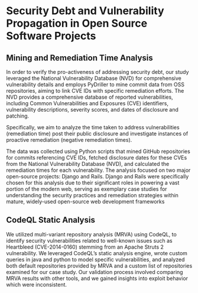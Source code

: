 # Security Debt and Vulnerability Propagation in Open Source Software Projects


## Mining and Remediation Time Analysis
In order to verify the pro-activeness of addressing security debt, our study leveraged the National Vulnerability Database (NVD) for comprehensive vulnerability details and employs PyDriller to mine commit data from OSS repositories, aiming to link CVE IDs with specific remediation efforts. The NVD provides a comprehensive database of reported vulnerabilities, including Common Vulnerabilities and Exposures (CVE) identifiers, vulnerability descriptions, severity scores, and dates of disclosure and patching. 

Specifically, we aim to analyze the time taken to address vulnerabilities (remediation time) post their public disclosure and investigate instances of proactive remediation (negative remediation times).

The data was collected using Python scripts that mined GitHub repositories for commits referencing CVE IDs, fetched disclosure dates for these CVEs from the National Vulnerability Database (NVD), and calculated the remediation times for each vulnerability. The analysis focused on two major open-source projects: Django and Rails. Django and Rails were specifically chosen for this analysis due to their significant roles in powering a vast portion of the modern web, serving as exemplary case studies for understanding the security practices and remediation strategies within mature, widely-used open-source web development frameworks


## CodeQL Static Analysis
We utilized multi-variant repository analysis (MRVA) using CodeQL, to identify security vulnerabilities related to well-known issues such as Heartbleed (CVE-2014-0160) stemming from an Apache Struts 2 vulnerability. We leveraged CodeQL’s static analysis engine, wrote custom queries in java and python to model specific vulnerabilities, and analyzed both default repositories provided by MRVA and a custom list of  repositories examined for our case study. Our validation process involved comparing MRVA results with other tools, and we gained insights into exploit behavior which were inconsistent.
